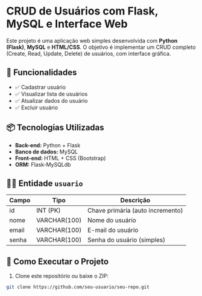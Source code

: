# CRUD de Usuários com Flask, MySQL e Interface Web

Este projeto é uma aplicação web simples desenvolvida com **Python (Flask)**, **MySQL** e **HTML/CSS**. O objetivo é implementar um CRUD completo (Create, Read, Update, Delete) de usuários, com interface gráfica.

## 🧩 Funcionalidades

- ✅ Cadastrar usuário
- ✅ Visualizar lista de usuários
- ✅ Atualizar dados do usuário
- ✅ Excluir usuário

## 📦 Tecnologias Utilizadas

- **Back-end:** Python + Flask
- **Banco de dados:** MySQL
- **Front-end:** HTML + CSS (Bootstrap)
- **ORM:** Flask-MySQLdb

## 🧑‍💻 Entidade `usuario`

| Campo | Tipo         | Descrição                     |
|-------|--------------|-------------------------------|
| id    | INT (PK)     | Chave primária (auto incremento) |
| nome  | VARCHAR(100) | Nome do usuário               |
| email | VARCHAR(100) | E-mail do usuário             |
| senha | VARCHAR(100) | Senha do usuário (simples)    |

## 🚀 Como Executar o Projeto

1. Clone este repositório ou baixe o ZIP:
```bash
git clone https://github.com/seu-usuario/seu-repo.git
